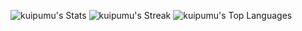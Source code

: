 ![kuipumu's Stats](https://github-readme-stats.vercel.app/api?username=kuipumu&theme=default&show_icons=true&hide_border=true&count_private=true)
![kuipumu's Streak](https://github-readme-streak-stats.herokuapp.com/?user=kuipumu&theme=default&hide_border=true)
![kuipumu's Top Languages](https://github-readme-stats.vercel.app/api/top-langs/?username=kuipumu&theme=default&show_icons=true&hide_border=true&layout=compact)
